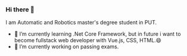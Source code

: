 ### Hi there 👋
I am Automatic and Robotics master's degree student in PUT.	
- 🌱 I’m currently learning .Net Core Framework, but in future i want to become fullstack web developer with Vue.js, CSS, HTML.😄
- 🔭 I’m currently working on passing exams.
<!--
**Mateusz-Myszczyszyn/Mateusz-Myszczyszyn** is a ✨ _special_ ✨ repository because its `README.md` (this file) appears on your GitHub profile.

Here are some ideas to get you started:

- 🔭 I’m currently working on ...
- 🌱 I’m currently learning ...
- 👯 I’m looking to collaborate on ...
- 🤔 I’m looking for help with ...
- 💬 Ask me about ...
- 📫 How to reach me: ...
- 😄 Pronouns: ...
- ⚡ Fun fact: ...
-->
